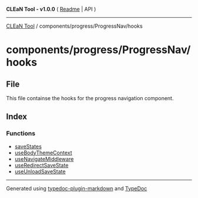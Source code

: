 **CLEaN Tool - v1.0.0** ( [Readme](../../../../README.md) \| API )

***

[CLEaN Tool](../../../../modules.md) / components/progress/ProgressNav/hooks

# components/progress/ProgressNav/hooks

## File

This file containse the hooks for the progress navigation component.

## Index

### Functions

- [saveStates](functions/saveStates.md)
- [useBodyThemeContext](functions/useBodyThemeContext.md)
- [useNavigateMiddleware](functions/useNavigateMiddleware.md)
- [useRedirectSaveState](functions/useRedirectSaveState.md)
- [useUnloadSaveState](functions/useUnloadSaveState.md)

***

Generated using [typedoc-plugin-markdown](https://www.npmjs.com/package/typedoc-plugin-markdown) and [TypeDoc](https://typedoc.org/)
